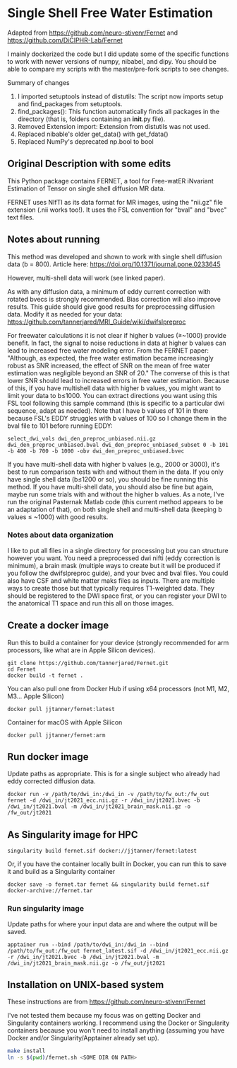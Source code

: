 # Single Shell Free Water Estimation

Adapted from https://github.com/neuro-stivenr/Fernet and https://github.com/DiCIPHR-Lab/Fernet

I mainly dockerized the code but I did update some of the specific functions to work with newer versions of numpy, nibabel, and dipy. You should be able to compare my scripts with the master/pre-fork scripts to see changes.

Summary of changes

1. I imported setuptools instead of distutils: The script now imports setup and find_packages from setuptools.
2. find_packages(): This function automatically finds all packages in the directory (that is, folders containing an __init__.py file).
3. Removed Extension import: Extension from distutils was not used.
4. Replaced nibable's older get_data() with get_fdata()
5. Replaced NumPy's deprecated np.bool to bool

## Original Description with some edits

This Python package contains FERNET, a tool for Free-watER iNvariant 
Estimation of Tensor on single shell diffusion MR data. 

FERNET uses NIfTI as its data format for MR images, using the "nii.gz" 
file extension (.nii works too!). It uses the FSL convention for "bval" and "bvec" text files. 

## Notes about running
This method was developed and shown to work with single shell diffusion data (b = 800). Article here: https://doi.org/10.1371/journal.pone.0233645

However, multi-shell data will work (see linked paper).

As with any diffusion data, a minimum of eddy current correction with rotated bvecs is strongly recommended. Bias correction will also improve results. This guide should give good results for preprocessing diffusion data. Modify it as needed for your data: https://github.com/tannerjared/MRI_Guide/wiki/dwifslpreproc

For freewater calculations it is not clear if higher b values (≥~1000) provide benefit. In fact, the signal to noise reductions in data at higher b values can lead to increased free water modeling error. From the FERNET paper: "Although, as expected, the free water estimation became increasingly robust as SNR increased, the effect of SNR on the mean of free water estimation was negligible beyond an SNR of 20." The converse of this is that lower SNR should lead to increased errors in free water estimation. Because of this, if you have multishell data with higher b values, you might want to limit your data to b≤1000. You can extract directions you want using this FSL tool following this sample command (this is specific to a particular dwi sequence, adapt as needed). Note that I have b values of 101 in there because FSL's EDDY struggles with b values of 100 so I change them in the bval file to 101 before running EDDY:
```
select_dwi_vols dwi_den_preproc_unbiased.nii.gz dwi_den_preproc_unbiased.bval dwi_den_preproc_unbiased_subset 0 -b 101 -b 400 -b 700 -b 1000 -obv dwi_den_preproc_unbiased.bvec
```
If you have multi-shell data with higher b values (e.g., 2000 or 3000), it's best to run comparison tests with and without them in the data. If you only have single shell data (b≤1200 or so), you should be fine running this method. If you have multi-shell data, you should also be fine but again, maybe run some trials with and without the higher b values. As a note, I've run the original Pasternak Matlab code (this current method appears to be an adaptation of that), on both single shell and multi-shell data (keeping b values ≤ ~1000) with good results.

### Notes about data organization

I like to put all files in a single directory for processing but you can structure however you want. You need a preprocessed dwi nifti (eddy correction is minimum), a brain mask (multiple ways to create but it will be produced if you follow the dwifslpreproc guide), and your bvec and bval files. You could also have CSF and white matter maks files as inputs. There are multiple ways to create those but that typically requires T1-weighted data. They should be registered to the DWI space first, or you can register your DWI to the anatomical T1 space and run this all on those images.

## Create a docker image
Run this to build a container for your device (strongly recommended for arm processors, like what are in Apple Silicon devices).
```
git clone https://github.com/tannerjared/Fernet.git 
cd Fernet
docker build -t fernet .
```
You can also pull one from Docker Hub if using x64 processors (not M1, M2, M3... Apple Silicon)
```
docker pull jjtanner/fernet:latest
```
Container for macOS with Apple Silicon
```
docker pull jjtanner/fernet:arm
```
## Run docker image

Update paths as appropriate. This is for a single subject who already had eddy corrected diffusion data.
```
docker run -v /path/to/dwi_in:/dwi_in -v /path/to/fw_out:/fw_out fernet -d /dwi_in/jt2021_ecc.nii.gz -r /dwi_in/jt2021.bvec -b /dwi_in/jt2021.bval -m /dwi_in/jt2021_brain_mask.nii.gz -o /fw_out/jt2021
```

## As Singularity image for HPC
```
singularity build fernet.sif docker://jjtanner/fernet:latest
```
Or, if you have the container locally built in Docker, you can run this to save it and build as a Singularity container
```
docker save -o fernet.tar fernet && singularity build fernet.sif docker-archive://fernet.tar
```

### Run singularity image
Update paths for where your input data are and where the output will be saved.
```
apptainer run --bind /path/to/dwi_in:/dwi_in --bind /path/to/fw_out:/fw_out fernet_latest.sif -d /dwi_in/jt2021_ecc.nii.gz -r /dwi_in/jt2021.bvec -b /dwi_in/jt2021.bval -m /dwi_in/jt2021_brain_mask.nii.gz -o /fw_out/jt2021
```

## Installation on UNIX-based system
These instructions are from https://github.com/neuro-stivenr/Fernet

I've not tested them because my focus was on getting Docker and Singularity containers working. I recommend using the Docker or Singularity containers because you won't need to install anything (assuming you have Docker and/or Singularity/Apptainer already set up).

```bash
make install
ln -s $(pwd)/fernet.sh <SOME DIR ON PATH>
```
